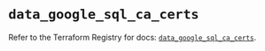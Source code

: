 # `data_google_sql_ca_certs`

Refer to the Terraform Registry for docs: [`data_google_sql_ca_certs`](https://registry.terraform.io/providers/hashicorp/google-beta/6.48.0/docs/data-sources/google_sql_ca_certs).
